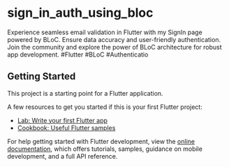 # sign_in_auth_using_bloc

Experience seamless email validation in Flutter with my SignIn page powered by BLoC. Ensure data accuracy and user-friendly authentication. Join the community and explore the power of BLoC architecture for robust app development. #Flutter #BLoC #Authenticatio
## Getting Started

This project is a starting point for a Flutter application.

A few resources to get you started if this is your first Flutter project:

- [Lab: Write your first Flutter app](https://docs.flutter.dev/get-started/codelab)
- [Cookbook: Useful Flutter samples](https://docs.flutter.dev/cookbook)

For help getting started with Flutter development, view the
[online documentation](https://docs.flutter.dev/), which offers tutorials,
samples, guidance on mobile development, and a full API reference.
